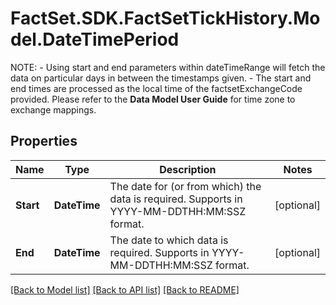 # FactSet.SDK.FactSetTickHistory.Model.DateTimePeriod
 NOTE:       - Using start and end parameters within dateTimeRange will fetch the data on particular days in between the timestamps given.      - The start and end times are processed as the local time of the factsetExchangeCode provided. Please refer to the **Data Model User Guide** for time zone to exchange mappings. 

## Properties

Name | Type | Description | Notes
------------ | ------------- | ------------- | -------------
**Start** | **DateTime** | The date for (or from which) the data is required. Supports in YYYY-MM-DDTHH:MM:SSZ format.   | [optional] 
**End** | **DateTime** | The date to which data is required. Supports in YYYY-MM-DDTHH:MM:SSZ format.   | [optional] 

[[Back to Model list]](../README.md#documentation-for-models) [[Back to API list]](../README.md#documentation-for-api-endpoints) [[Back to README]](../README.md)


